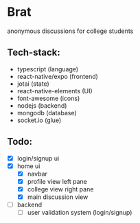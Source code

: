 # Brat
anonymous discussions for college students

## Tech-stack:
 - typescript (language)
 - react-native/expo (frontend)
 - jotai (state)
 - react-native-elements (UI)
 - font-awesome (icons)
 - nodejs (backend)
 - mongodb (database)
 - socket.io (glue)

## Todo:
 - [x] login/signup ui
 - [x] home ui
    - [x] navbar
    - [x] profile view left pane
    - [x] college view right pane  
    - [x] main discussion view
 - [ ] backend
    - [ ] user validation system (login/signup)
